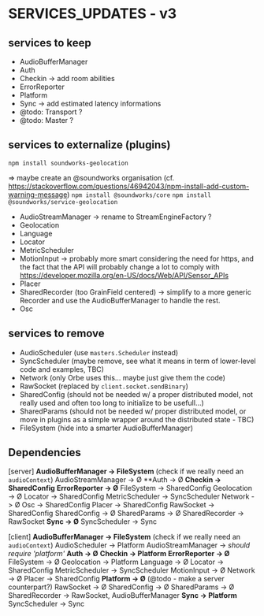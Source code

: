# SERVICES_UPDATES - v3

## services to keep

- AudioBufferManager
- Auth
- Checkin -> add room abilities
- ErrorReporter
- Platform
- Sync -> add estimated latency informations
- @todo: Transport ?
- @todo: Master ?

## services to externalize (plugins)
`npm install soundworks-geolocation` 

=> maybe create an @soundworks organisation
(cf. https://stackoverflow.com/questions/46942043/npm-install-add-custom-warning-message)
`npm install @soundworks/core`
`npm install @soundworks/service-geolocation`

- AudioStreamManager -> rename to StreamEngineFactory ?
- Geolocation
- Language
- Locator
- MetricScheduler
- MotionInput -> probably more smart considering the need for https, and the fact that the API will probably change a lot to comply with https://developer.mozilla.org/en-US/docs/Web/API/Sensor_APIs
- Placer
- SharedRecorder (too GrainField centered) -> simplify to a more generic Recorder and use the AudioBufferManager to handle the rest.
- Osc

## services to remove

- AudioScheduler (use `masters.Scheduler` instead)
- SyncScheduler (maybe remove, see what it means in term of lower-level code and examples, TBC)
- Network (only Orbe uses this... maybe just give them the code)
- RawSocket (replaced by `client.socket.sendBinary`)
- SharedConfig (should not be needed w/ a proper distributed model, not really used and often too long to initialize to be usefull…)
- SharedParams (should not be needed w/ proper distributed model, or move in plugins as a simple wrapper around the distributed state - TBC)
- FileSystem (hide into a smarter AudioBufferManager)

## Dependencies

[server]
**AudioBufferManager -> FileSystem** (check if we really need an `audioContext`)
AudioStreamManager -> Ø
**Auth -> Ø
**Checkin -> SharedConfig**
**ErrorReporter -> Ø**
FileSystem -> SharedConfig
Geolocation -> Ø
Locator -> SharedConfig
MetricScheduler -> SyncScheduler
Network -> Ø
Osc -> SharedConfig
Placer -> SharedConfig
RawSocket -> SharedConfig
SharedConfig -> Ø
SharedParams -> Ø
SharedRecorder -> RawSocket
**Sync -> Ø**
SyncScheduler -> Sync

[client]
**AudioBufferManager -> FileSystem** (check if we really need an `audioContext`)
AudioScheduler -> Platform
AudioStreamManager -> _should require 'platform'_
**Auth -> Ø**
**Checkin -> Platform**
**ErrorReporter -> Ø**
FileSystem -> Ø
Geolocation -> Platform
Language -> Ø
Locator -> SharedConfig
MetricScheduler -> SyncScheduler
MotionInput -> Ø
Network -> Ø
Placer -> SharedConfig
**Platform -> Ø** (@todo - make a server counterpart?)
RawSocket -> Ø 
SharedConfig -> Ø
SharedParams -> Ø
SharedRecorder -> RawSocket, AudioBufferManager
**Sync -> Platform**
SyncScheduler -> Sync




